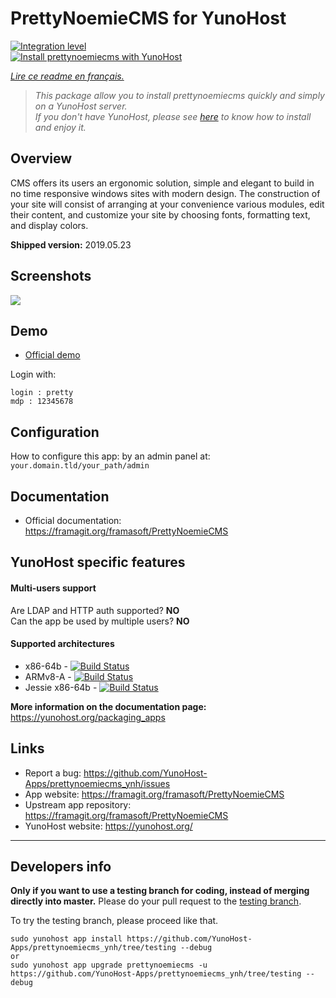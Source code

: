# PrettyNoemieCMS for YunoHost

[![Integration level](https://dash.yunohost.org/integration/prettynoemiecms.svg)](https://dash.yunohost.org/appci/app/prettynoemiecms)  
[![Install prettynoemiecms with YunoHost](https://install-app.yunohost.org/install-with-yunohost.png)](https://install-app.yunohost.org/?app=prettynoemiecms)

*[Lire ce readme en français.](./README_fr.md)*

> *This package allow you to install prettynoemiecms quickly and simply on a YunoHost server.  
If you don't have YunoHost, please see [here](https://yunohost.org/#/install) to know how to install and enjoy it.*

## Overview
CMS offers its users an ergonomic solution, simple and elegant to build in no time responsive windows sites with modern design.
The construction of your site will consist of arranging at your convenience various modules, edit their content, and customize your site by choosing fonts, formatting text, and display colors.

**Shipped version:** 2019.05.23

## Screenshots

![](https://framablog.org/wp-content/uploads/2018/02/pages-framasite-theme-light.gif)

## Demo

* [Official demo](https://demo-pretty-noemie.frama.site)

Login with:

    login : pretty
    mdp : 12345678


## Configuration

How to configure this app: by an admin panel at: `your.domain.tld/your_path/admin`

## Documentation

 * Official documentation: https://framagit.org/framasoft/PrettyNoemieCMS

## YunoHost specific features

#### Multi-users support

Are LDAP and HTTP auth supported? **NO**  
Can the app be used by multiple users? **NO**

#### Supported architectures

* x86-64b - [![Build Status](https://ci-apps.yunohost.org/ci/logs/prettynoemiecms%20%28Apps%29.svg)](https://ci-apps.yunohost.org/ci/apps/prettynoemiecms/)
* ARMv8-A - [![Build Status](https://ci-apps-arm.yunohost.org/ci/logs/prettynoemiecms%20%28Apps%29.svg)](https://ci-apps-arm.yunohost.org/ci/apps/prettynoemiecms/)
* Jessie x86-64b - [![Build Status](https://ci-stretch.nohost.me/ci/logs/prettynoemiecms%20%28Apps%29.svg)](https://ci-stretch.nohost.me/ci/apps/prettynoemiecms/)

**More information on the documentation page:**  
https://yunohost.org/packaging_apps

## Links

 * Report a bug: https://github.com/YunoHost-Apps/prettynoemiecms_ynh/issues
 * App website: https://framagit.org/framasoft/PrettyNoemieCMS
 * Upstream app repository: https://framagit.org/framasoft/PrettyNoemieCMS
 * YunoHost website: https://yunohost.org/

---

Developers info
----------------

**Only if you want to use a testing branch for coding, instead of merging directly into master.**
Please do your pull request to the [testing branch](https://github.com/YunoHost-Apps/prettynoemiecms_ynh/tree/testing).

To try the testing branch, please proceed like that.
```
sudo yunohost app install https://github.com/YunoHost-Apps/prettynoemiecms_ynh/tree/testing --debug
or
sudo yunohost app upgrade prettynoemiecms -u https://github.com/YunoHost-Apps/prettynoemiecms_ynh/tree/testing --debug
```
